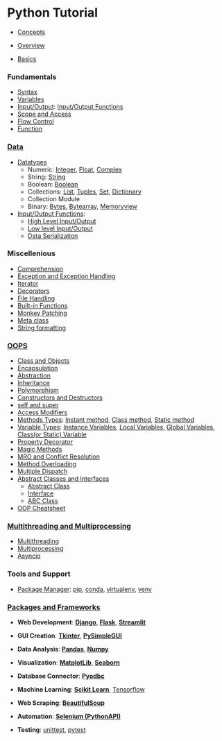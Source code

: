# Python Tutorial

- [Concepts](lessons/concepts/readme.md)
- [Overview](lessons/overview/readme.md)

- [Basics](lessons/basics/readme.md)

### Fundamentals
- [Syntax](lessons/syntax/readme.md)
- [Variables](lessons/variables/readme.md)
- [Input/Output](lessons/input_output/readme.md): [Input/Output Functions](lessons/input_output_functions/readme.md)
- [Scope and Access](lessons/scope/readme.md) 
- [Flow Control](lessons/flow_control/readme.md)
- [Function](lessons/functions/readme.md)


### [Data](lessons/data/readme.md)
- [Datatypes](lessons/datatypes/readme.md)
    - Numeric: [Integer](lessons/integer/readme.md), [Float](lessons/float/readme.md), [Complex](lessons/complex/readme.md)
    - String: [String](lessons/string/readme.md)
    - Boolean: [Boolean](lessons/boolean/readme.md)
    - Collections: [List](lessons/list/readme.md), [Tuples](lessons/tuples/readme.md), [Set](lessons/set/readme.md), [Dictionary](lessons/dictionary/readme.md)
    - Collection Module
    - Binary: [Bytes](lessons/bytes/readme.md), [Bytearray](lessons/bytearray/readme.md), [Memoryview](lessons/memoryview/readme.md)
- [Input/Output Functions](lessons/input_output_functions/readme.md):
    - [High Level Input/Output](lessons/high_level_input_output/readme.md)
    - [Low level Input/Output](lessons/low_level_input_output/readme.md)
    - [Data Serialization](lessons/data_serialization/readme.md)

### Miscellenious
- [Comprehension](lessons/comprehension/readme.md)        
- [Exception and Exception Handling](lessons/exception/readme.md)
- [Iterator](lessons/iterator/readme.md)
- [Decorators](lessons/decorators/readme.md)
- [File Handling](lessons/file_handling/readme.md)
- [Built-in Functions](lessons/built_in_functions/readme.md)
- [Monkey Patching](lessons/monkey_patching/readme.md)
- [Meta class](lessons/meta_class/readme.md)
- [String formatting](lessons/string_formatting/readme.md)

### [OOPS](lessons/oop/readme.md)
- [Class and Objects](lessons/class_and_object/readme.md)
- [Encapsulation](lessons/encapsulation/readme.md)
- [Abstraction](lessons/abstraction/readme.md)
- [Inheritance](lessons/inheritance/readme.md)
- [Polymorphism](lessons/polymorphism/readme.md)
- [Constructors and Destructors](lessons/constructors_destructors/readme.md)
- [self and super](lessons/self_and_super/readme.md)
- [Access Modifiers](lessons/access_modifiers/readme.md)
- [Methods Types](lessons/method_types/readme.md): [Instant method](lessons/instant_methods/readme.md), [Class method](lessons/class_methods/readme.md), [Static method](lessons/static_methods/readme.md)
- [Variable Types](lessons/variable_types/readme.md): [Instance Variables](lessons/instant_variable/readme.md), [Local Variables](lessons/local_variable/readme.md), [Global Variables](lessons/global_variable/readme.md), [Class(or Static) Variable](lessons/class_variable/readme.md)
- [Property Decorator](lessons/property_decorator/readme.md)
- [Magic Methods](lessons/magic_methods/readme.md)
- [MRO and Conflict Resolution](lessons/mro_and_conflicts/readme.md)
- [Method Overloading](lessons/method_overloading/readme.md)
- [Multiple Dispatch](lessons/multiple_dispatch/readme.md)
- [Abstract Classes and Interfaces](lessons/abstract_classes_interfaces/readme.md)
    - [Abstract Class](lesson/abstract_class/readme.md) 
    - [Interface](lessons/interface/readme.md)
    - [ABC Class](lessons/abc_class/readme.md)
- [OOP Cheatsheet](lessons/oops_cheatsheet/readme.md)

### [Multithreading and Multiprocessing](lessons/multithreading_multiprocessing/readme.md)
- [Multithreading](lessons/multithreading/readme.md)
- [Multiprocessing](lessons/multiprocessing/readme.md)
- [Asyncio](lessons/asyncio/readme.md)

### Tools and Support
- [Package Manager](lessons/package_manager/readme.md): [pip](lessons/pip/readme.md), [conda](lessons/conda/readme.md), [virtualenv](lessons/virtualenv/readme.md), [venv](lessons/venv/readme.md)


### 


### [Packages and Frameworks](lessons/packages_framework/readme.md)

-  **Web Development**: [**Django**](frameworks/django/readme.md), [**Flask**](frameworks/flask/readme.md), [**Streamlit**](frameworks/streamlit/readme.md)

- **GUI Creation**: [**Tkinter**](frameworks/tkinter/readme.md), [**PySimpleGUI**](frameworks/pysimplegui/readme.md)

- **Data Analysis**: [**Pandas**](libraries/pandas/readme.md), [**Numpy**](packages/numpy/readme.md)

- **Visualization**: [**MatplotLib**](packages/matplotlib/readme.md), [**Seaborn**](packages/seaborn/readme.md)

- **Database Connector**: [**Pyodbc**](packages/pyodbc/readme.md)

- **Machine Learning**: [**Scikit Learn**](packages/sklearn/readme.md), [Tensorflow](https://github.com/AkashDas253/Tutorial_Tensorflow)

- **Web Scraping**: [**BeautifulSoup**](packages/beautifulsoup/readme.md)

- **Automation**: [**Selenium (PythonAPI)**](https://github.com/AkashDas253/Tutorial_Tools/blob/master/tools/selenium/lessons/python_support/readme.md)

- **Testing**: [unittest](frameworks/unittest/readme.md), [pytest](packages/pytest/readme.md)



